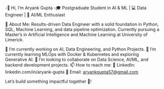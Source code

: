 -👋 Hi, I’m Aryank Gupta
-🎓 Postgraduate Student in AI & ML | 💻 Data Engineer | 🤖 AI/ML Enthusiast

🚀 About Me: 
Results-driven Data Engineer with a solid foundation in Python, SQL, Machine Learning, and data pipeline optimization.
Currently pursuing a Master’s in Artificial Intelligence and Machine Learning at University of Limerick.

🔭 I’m currently working on AI, Data Engineering, and Python Projects.
🌱 I’m currently learning MLOps with Docker & Kubernetes and exploring Generative AI.
👯 I’m looking to collaborate on Data Science, AI/ML, and backend development projects.
📫 How to reach me:
💼 LinkedIn: linkedin.com/in/aryank-gupta
📧 Email: aryankgupta57@gmail.com

Let’s build something impactful together 🚀!
